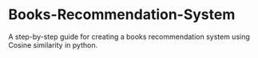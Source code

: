# Books-Recommendation-System
A step-by-step guide for creating a books recommendation system using Cosine similarity in python.
